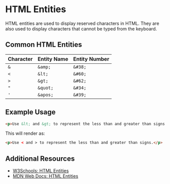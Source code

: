 # HTML Entities

HTML entities are used to display reserved characters in HTML. They are also used to display characters that cannot be typed from the keyboard.

## Common HTML Entities

| Character | Entity Name | Entity Number |
|-----------|--------------|---------------|
| `&`       | `&amp;`      | `&#38;`       |
| `<`       | `&lt;`       | `&#60;`       |
| `>`       | `&gt;`       | `&#62;`       |
| `"`       | `&quot;`     | `&#34;`       |
| `'`       | `&apos;`     | `&#39;`       |

## Example Usage

```html
<p>Use &lt; and &gt; to represent the less than and greater than signs.</p>
```

This will render as:

```html
<p>Use < and > to represent the less than and greater than signs.</p>
```

## Additional Resources

- [W3Schools: HTML Entities](https://www.w3schools.com/html/html_entities.asp)
- [MDN Web Docs: HTML Entities](https://developer.mozilla.org/en-US/docs/Glossary/Entity)